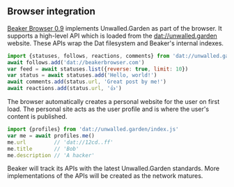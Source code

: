 ## Browser integration

[Beaker Browser 0.9](https://beakerbrowser.com) implements Unwalled.Garden as part of the browser. It supports a high-level API which is loaded from the [dat://unwalled.garden](dat://unwalled.garden) website. These APIs wrap the Dat filesystem and Beaker's internal indexes.

```js
import {statuses, follows, reactions, comments} from 'dat://unwalled.garden/index.js'
await follows.add('dat://beakerbrowser.com')
var feed = await statuses.list({reverse: true, limit: 10})
var status = await statuses.add('Hello, world!')
await comments.add(status.url, 'Great post by me!')
await reactions.add(status.url, '👍')
```

The browser automatically creates a personal website for the user on first load. The personal site acts as the user profile and is where the user's content is published.

```js
import {profiles} from 'dat://unwalled.garden/index.js'
var me = await profiles.me()
me.url         // 'dat://12cd..ff'
me.title       // 'Bob'
me.description // 'A hacker'
```

Beaker will track its APIs with the latest Unwalled.Garden standards. More implementations of the APIs will be created as the network matures.